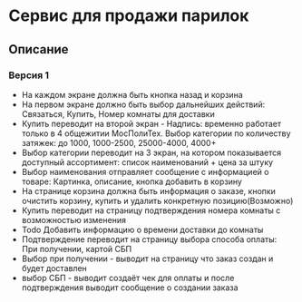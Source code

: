 # Сервис для продажи парилок
## Описание 
### Версия 1 
* На каждом экране должна быть кнопка назад и корзина
* На первом экране должно быть выбор дальнейших действий: Связаться, Купить, Номер комнаты для доставки
* Купить переводит на второй экран - Надпись: временно работает только в 4 общежитии МосПолиТех. Выбор категории по количеству затяжек: до 1000, 1000-2500, 25000-4000, 4000+ 
* Выбор  категории переводит на 3 экран, на котором показывается доступный ассортимент: список наименований + цена за штуку
* Выбор наименования отправляет сообщение с информацией о товаре: Картинка, описание, кнопка добавить в корзину
* На странице корзина должна быть информация о заказе, кнопки очистить корзину, купить и удалить конкретную позицию(Возможно)
* Купить переводит на страницу подтверждения номера комнаты с возможностью изменения
* Todo Добавить информацию о времени доставки до комнаты
* Подтверждение переводит на страницу выбора способа оплаты: При получении, картой СБП
* Выбор при получении - выводит на страницу что заказ создан и будет доставлен
* выбор СБП - выводит создаёт чек для оплаты и после подтверждения выводит сообщение о создании заказа
